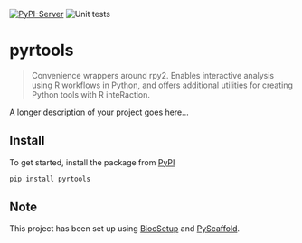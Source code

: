 [![PyPI-Server](https://img.shields.io/pypi/v/pyrtools.svg)](https://pypi.org/project/pyrtools/)
![Unit tests](https://github.com/YOUR_ORG_OR_USERNAME/pyrtools/actions/workflows/run-tests.yml/badge.svg)

# pyrtools

> Convenience wrappers around rpy2. Enables interactive analysis using R workflows in Python, and offers additional utilities for creating Python tools with R inteRaction.

A longer description of your project goes here...

## Install

To get started, install the package from [PyPI](https://pypi.org/project/pyrtools/)

```bash
pip install pyrtools
```

<!-- biocsetup-notes -->

## Note

This project has been set up using [BiocSetup](https://github.com/biocpy/biocsetup)
and [PyScaffold](https://pyscaffold.org/).
